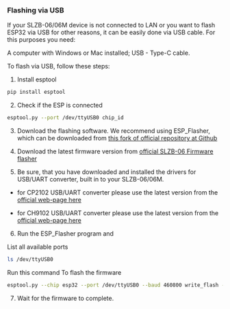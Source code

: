 ### Flashing via USB 

If your SLZB-06/06M device is not connected to LAN or you want to flash ESP32 via USB for other reasons, it can be easily done via USB cable. For this purposes you need:

A computer with Windows or Mac installed;
USB - Type-C cable.

To flash via USB, follow these steps:

1. Install esptool

```bash
pip install esptool
```

2. Check if the ESP is connected

```bash
esptool.py --port /dev/ttyUSB0 chip_id
```
3. Download the flashing software. We recommend using ESP_Flasher, which can be downloaded from [this fork of official repository at Github](https://github.com/smlight-dev/ESP_Flasher)

4. Download the latest firmware version from [official SLZB-06 Firmware flasher](https://smlight.tech/flasher)

5. Be sure, that you have downloaded and installed the drivers for USB/UART converter, built in to your SLZB-06/06M.

* for CP2102 USB/UART converter please use the latest version from the [official web-page here](https://www.silabs.com/interface/usb-bridges/classic/device.cp2102?tab=softwareandtools)

* for СH9102 USB/UART converter please use the latest version from the [official web-page here](http://www.wch-ic.com/search?q=CH9102&t=downloads)

6. Run the ESP_Flasher program and

List all available ports

```bash
ls /dev/ttyUSB0
```
Run this command To flash the firmware 

```bash
esptool.py --chip esp32 --port /dev/ttyUSB0 --baud 460800 write_flash -z 0x0 firmware.bin
```

7. Wait for the firmware to complete.

